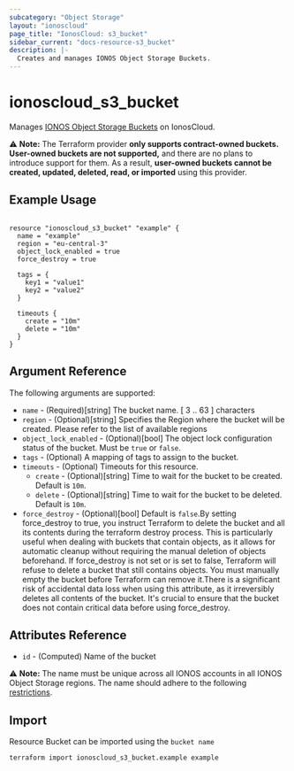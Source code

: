 ```yaml
---
subcategory: "Object Storage"
layout: "ionoscloud"
page_title: "IonosCloud: s3_bucket"
sidebar_current: "docs-resource-s3_bucket"
description: |-
  Creates and manages IONOS Object Storage Buckets.
---
```


# ionoscloud_s3_bucket

Manages [IONOS Object Storage Buckets](https://docs.ionos.com/cloud/storage-and-backup/ionos-object-storage) on IonosCloud.

⚠️ **Note:** The Terraform provider **only supports contract-owned buckets. User-owned buckets are not supported,** and there are no plans to introduce support for them. As a result, **user-owned buckets cannot be created, updated, deleted, read, or imported** using this provider.

## Example Usage

```hcl

resource "ionoscloud_s3_bucket" "example" {
  name = "example"
  region = "eu-central-3"
  object_lock_enabled = true
  force_destroy = true
  
  tags = {
    key1 = "value1"
    key2 = "value2"
  }

  timeouts {
    create = "10m"
    delete = "10m"
  }
}

```

## Argument Reference

The following arguments are supported:

- `name` - (Required)[string] The bucket name. [ 3 .. 63 ] characters
- `region` - (Optional)[string] Specifies the Region where the bucket will be created. Please refer to the list of available regions
- `object_lock_enabled` - (Optional)[bool] The object lock configuration status of the bucket. Must be `true` or `false`.
- `tags` - (Optional) A mapping of tags to assign to the bucket.
- `timeouts` - (Optional) Timeouts for this resource.
  - `create` - (Optional)[string] Time to wait for the bucket to be created. Default is `10m`.
  - `delete` - (Optional)[string] Time to wait for the bucket to be deleted. Default is `10m`.
- `force_destroy` - (Optional)[bool] Default is `false`.By setting force_destroy to true, you instruct Terraform to delete the bucket and all its contents during the terraform destroy process. This is particularly useful when dealing with buckets that contain objects, as it allows for automatic cleanup without requiring the manual deletion of objects beforehand. If force_destroy is not set or is set to false, Terraform will refuse to delete a bucket that still contains objects. You must manually empty the bucket before Terraform can remove it.There is a significant risk of accidental data loss when using this attribute, as it irreversibly deletes all contents of the bucket. It's crucial to ensure that the bucket does not contain critical data before using force_destroy.

## Attributes Reference

- `id` - (Computed) Name of the bucket

⚠️ **Note:** The name must be unique across all IONOS accounts in all IONOS Object Storage regions. The name should adhere to the following [restrictions](https://docs.ionos.com/cloud/storage-and-backup/s3-object-storage/concepts/buckets#naming-conventions).

## Import

Resource Bucket can be imported using the `bucket name`

```shell
terraform import ionoscloud_s3_bucket.example example
```